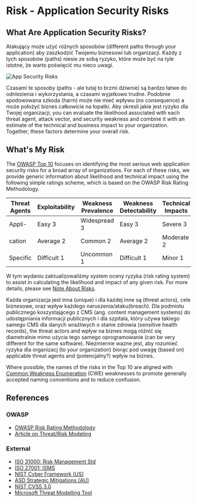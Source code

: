 # Risk - Application Security Risks

## What Are Application Security Risks?

Atakujący może użyć różnych sposobów (different paths through your application) aby zaszkodzić Twojemu biznesowi lub organizacji. Każdy z tych sposobów (paths) niesie ze sobą ryzyko, które może być na tyle istotne, że warto poświęcić mu nieco uwagi.

![App Security Risks](images/0x10-risk-1.png)

Czasami te sposoby (paths - ale tutaj to brzmi dziwnie) są bardzo łatwe do odnlezienia i wykorzystania, a czasami wyjatkowo trudne.  Podobnie spodowowana szkoda (harm) może nie mieć wpływu (no consequence) a może położyć biznes całkowicie na łopatki. Aby okresli jakie jest ryzyko dla Twojej organizacji, you can evaluate the likelihood associated with each threat agent, attack vector, and security weakness and combine it with an estimate of the technical and business impact to your organization. Together, these factors determine your overall risk.

## What's My Risk

The [OWASP Top 10](https://www.owasp.org/index.php/Top10) focuses on identifying the most serious web application security risks for a broad array of organizations. For each of these risks, we provide generic information about likelihood and technical impact using the following simple ratings scheme, which is based on the OWASP Risk Rating Methodology.  

| Threat Agents | Exploitability | Weakness Prevalence | Weakness Detectability | Technical Impacts | Business Impacts |
| -- | -- | -- | -- | -- | -- |
| Appli-   | Easy 3 | Widespread 3 | Easy 3 | Severe 3 | Business     |
| cation   | Average 2 | Common 2 | Average 2 | Moderate 2 | Specific |
| Specific | Difficult 1 | Uncommon 1 | Difficult 1 | Minor 1 |       |

W tym wydaniu zaktualizowaliśmy system oceny ryzyka (risk rating system) to assist in calculating the likelihood and impact of any given risk. For more details, please see [Note About Risks](0xc0-note-about-risks.md). 

Każda organizacja jest inna (unique) i dla każdej inne są (threat actors), cele biznesowe, oraz wpływ każdego naruszenia/ataku(breach). Dla podmiotu publicznego koszystającego z CMS (ang. content management systems) do udostępniania informacji publicznych i dla szpitala, który używa takiego samego CMS dla danych wrażliwych o stanie zdrowia (sensitive health records), the threat actors and wpływ na biznes mogą różnić się diametralnie mimo użycia tego samego oprogramowanie (can be very different for the same software). Niezmiernie wazne jest, aby rozumieć ryzyka dla organizacj (to your organization) biorąc pod uwagę (based on) applicable threat agents and (potencjalny?) wpływ na biznes.

Where possible, the names of the risks in the Top 10 are aligned with [Common Weakness Enumeration](https://cwe.mitre.org/) (CWE) weaknesses to promote generally accepted naming conventions and to reduce confusion.

## References

### OWASP

* [OWASP Risk Rating Methodology](https://www.owasp.org/index.php/OWASP_Risk_Rating_Methodology)
* [Article on Threat/Risk Modeling](https://www.owasp.org/index.php/Threat_Risk_Modeling)

### External

* [ISO 31000: Risk Management Std](https://www.iso.org/iso-31000-risk-management.html)
* [ISO 27001: ISMS](https://www.iso.org/isoiec-27001-information-security.html)
* [NIST Cyber Framework (US)](https://www.nist.gov/cyberframework)
* [ASD Strategic Mitigations (AU)](https://www.asd.gov.au/infosec/mitigationstrategies.htm)
* [NIST CVSS 3.0](https://nvd.nist.gov/vuln-metrics/cvss/v3-calculator)
* [Microsoft Threat Modelling Tool](https://www.microsoft.com/en-us/download/details.aspx?id=49168)
